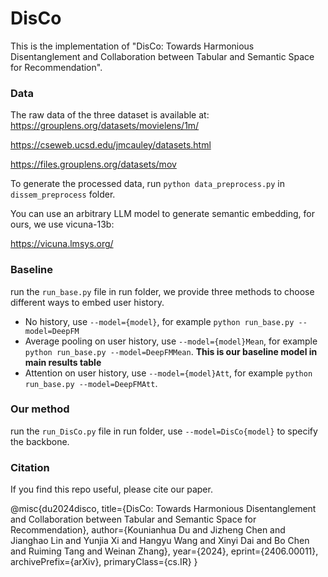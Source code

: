 # DisCo

This is the implementation of "DisCo: Towards Harmonious Disentanglement and Collaboration between Tabular and Semantic Space for Recommendation".

### Data

The raw data of the three dataset is available at:
https://grouplens.org/datasets/movielens/1m/

https://cseweb.ucsd.edu/jmcauley/datasets.html

https://files.grouplens.org/datasets/mov

To generate the processed data, run ```python data_preprocess.py``` in ```dissem_preprocess``` folder.

You can use an arbitrary LLM model to generate semantic embedding, for ours, we use vicuna-13b:

https://vicuna.lmsys.org/

### Baseline

run the ```run_base.py``` file in run folder, we provide three methods to choose different ways to embed user history.

* No history, use ```--model={model}```, for example ```python run_base.py --model=DeepFM```
* Average pooling on user history, use ```--model={model}Mean```, for example ```python run_base.py --model=DeepFMMean```. **This is our baseline model in main results table**
* Attention on user history, use ```--model={model}Att```, for example ```python run_base.py --model=DeepFMAtt```. 

### Our method

run the ```run_DisCo.py``` file in run folder, use ```--model=DisCo{model}``` to specify the backbone.

### Citation

If you find this repo useful, please cite our paper.

@misc{du2024disco,
      title={DisCo: Towards Harmonious Disentanglement and Collaboration between Tabular and Semantic Space for Recommendation}, 
      author={Kounianhua Du and Jizheng Chen and Jianghao Lin and Yunjia Xi and Hangyu Wang and Xinyi Dai and Bo Chen and Ruiming Tang and Weinan Zhang},
      year={2024},
      eprint={2406.00011},
      archivePrefix={arXiv},
      primaryClass={cs.IR}
}
